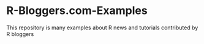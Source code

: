 # R-Bloggers.com-Examples
This repository is many examples about R news and tutorials contributed by R bloggers
